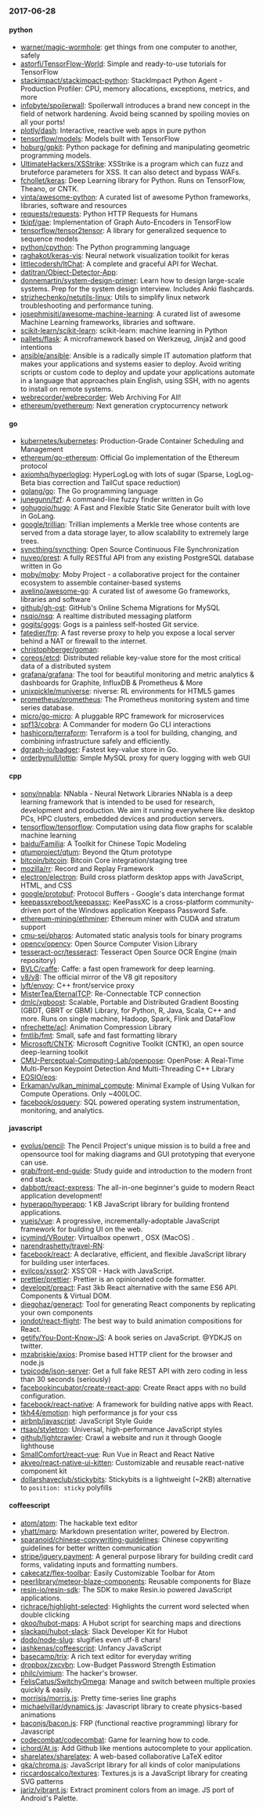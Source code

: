 ### 2017-06-28

#### python
* [warner/magic-wormhole](https://github.com/warner/magic-wormhole): get things from one computer to another, safely
* [astorfi/TensorFlow-World](https://github.com/astorfi/TensorFlow-World):  Simple and ready-to-use tutorials for TensorFlow
* [stackimpact/stackimpact-python](https://github.com/stackimpact/stackimpact-python): StackImpact Python Agent - Production Profiler: CPU, memory allocations, exceptions, metrics, and more
* [infobyte/spoilerwall](https://github.com/infobyte/spoilerwall): Spoilerwall introduces a brand new concept in the field of network hardening. Avoid being scanned by spoiling movies on all your ports!
* [plotly/dash](https://github.com/plotly/dash): Interactive, reactive web apps in pure python 
* [tensorflow/models](https://github.com/tensorflow/models): Models built with TensorFlow
* [hoburg/gpkit](https://github.com/hoburg/gpkit): Python package for defining and manipulating geometric programming models.
* [UltimateHackers/XSStrike](https://github.com/UltimateHackers/XSStrike): XSStrike is a program which can fuzz and bruteforce parameters for XSS. It can also detect and bypass WAFs.
* [fchollet/keras](https://github.com/fchollet/keras): Deep Learning library for Python. Runs on TensorFlow, Theano, or CNTK.
* [vinta/awesome-python](https://github.com/vinta/awesome-python): A curated list of awesome Python frameworks, libraries, software and resources
* [requests/requests](https://github.com/requests/requests): Python HTTP Requests for Humans 
* [tkipf/gae](https://github.com/tkipf/gae): Implementation of Graph Auto-Encoders in TensorFlow
* [tensorflow/tensor2tensor](https://github.com/tensorflow/tensor2tensor): A library for generalized sequence to sequence models
* [python/cpython](https://github.com/python/cpython): The Python programming language
* [raghakot/keras-vis](https://github.com/raghakot/keras-vis): Neural network visualization toolkit for keras
* [littlecodersh/ItChat](https://github.com/littlecodersh/ItChat): A complete and graceful API for Wechat. 
* [datitran/Object-Detector-App](https://github.com/datitran/Object-Detector-App): 
* [donnemartin/system-design-primer](https://github.com/donnemartin/system-design-primer): Learn how to design large-scale systems. Prep for the system design interview. Includes Anki flashcards.
* [strizhechenko/netutils-linux](https://github.com/strizhechenko/netutils-linux): Utils to simplify linux network troubleshooting and performance tuning.
* [josephmisiti/awesome-machine-learning](https://github.com/josephmisiti/awesome-machine-learning): A curated list of awesome Machine Learning frameworks, libraries and software.
* [scikit-learn/scikit-learn](https://github.com/scikit-learn/scikit-learn): scikit-learn: machine learning in Python
* [pallets/flask](https://github.com/pallets/flask): A microframework based on Werkzeug, Jinja2 and good intentions
* [ansible/ansible](https://github.com/ansible/ansible): Ansible is a radically simple IT automation platform that makes your applications and systems easier to deploy. Avoid writing scripts or custom code to deploy and update your applications automate in a language that approaches plain English, using SSH, with no agents to install on remote systems.
* [webrecorder/webrecorder](https://github.com/webrecorder/webrecorder): Web Archiving For All!
* [ethereum/pyethereum](https://github.com/ethereum/pyethereum): Next generation cryptocurrency network

#### go
* [kubernetes/kubernetes](https://github.com/kubernetes/kubernetes): Production-Grade Container Scheduling and Management
* [ethereum/go-ethereum](https://github.com/ethereum/go-ethereum): Official Go implementation of the Ethereum protocol
* [axiomhq/hyperloglog](https://github.com/axiomhq/hyperloglog): HyperLogLog with lots of sugar (Sparse, LogLog-Beta bias correction and TailCut space reduction)
* [golang/go](https://github.com/golang/go): The Go programming language
* [junegunn/fzf](https://github.com/junegunn/fzf):  A command-line fuzzy finder written in Go
* [gohugoio/hugo](https://github.com/gohugoio/hugo): A Fast and Flexible Static Site Generator built with love in GoLang.
* [google/trillian](https://github.com/google/trillian): Trillian implements a Merkle tree whose contents are served from a data storage layer, to allow scalability to extremely large trees.
* [syncthing/syncthing](https://github.com/syncthing/syncthing): Open Source Continuous File Synchronization
* [nuveo/prest](https://github.com/nuveo/prest): A fully RESTful API from any existing PostgreSQL database written in Go
* [moby/moby](https://github.com/moby/moby): Moby Project - a collaborative project for the container ecosystem to assemble container-based systems
* [avelino/awesome-go](https://github.com/avelino/awesome-go): A curated list of awesome Go frameworks, libraries and software
* [github/gh-ost](https://github.com/github/gh-ost): GitHub's Online Schema Migrations for MySQL
* [nsqio/nsq](https://github.com/nsqio/nsq): A realtime distributed messaging platform
* [gogits/gogs](https://github.com/gogits/gogs): Gogs is a painless self-hosted Git service.
* [fatedier/frp](https://github.com/fatedier/frp): A fast reverse proxy to help you expose a local server behind a NAT or firewall to the internet.
* [christophberger/goman](https://github.com/christophberger/goman): 
* [coreos/etcd](https://github.com/coreos/etcd): Distributed reliable key-value store for the most critical data of a distributed system
* [grafana/grafana](https://github.com/grafana/grafana): The tool for beautiful monitoring and metric analytics & dashboards for Graphite, InfluxDB & Prometheus & More
* [unixpickle/muniverse](https://github.com/unixpickle/muniverse): niverse: RL environments for HTML5 games
* [prometheus/prometheus](https://github.com/prometheus/prometheus): The Prometheus monitoring system and time series database.
* [micro/go-micro](https://github.com/micro/go-micro): A pluggable RPC framework for microservices
* [spf13/cobra](https://github.com/spf13/cobra): A Commander for modern Go CLI interactions
* [hashicorp/terraform](https://github.com/hashicorp/terraform): Terraform is a tool for building, changing, and combining infrastructure safely and efficiently.
* [dgraph-io/badger](https://github.com/dgraph-io/badger): Fastest key-value store in Go.
* [orderbynull/lottip](https://github.com/orderbynull/lottip): Simple MySQL proxy for query logging with web GUI

#### cpp
* [sony/nnabla](https://github.com/sony/nnabla): NNabla - Neural Network Libraries NNabla is a deep learning framework that is intended to be used for research, development and production. We aim it running everywhere like desktop PCs, HPC clusters, embedded devices and production servers.
* [tensorflow/tensorflow](https://github.com/tensorflow/tensorflow): Computation using data flow graphs for scalable machine learning
* [baidu/Familia](https://github.com/baidu/Familia): A Toolkit for Chinese Topic Modeling
* [qtumproject/qtum](https://github.com/qtumproject/qtum): Beyond the Qtum prototype
* [bitcoin/bitcoin](https://github.com/bitcoin/bitcoin): Bitcoin Core integration/staging tree
* [mozilla/rr](https://github.com/mozilla/rr): Record and Replay Framework
* [electron/electron](https://github.com/electron/electron): Build cross platform desktop apps with JavaScript, HTML, and CSS
* [google/protobuf](https://github.com/google/protobuf): Protocol Buffers - Google's data interchange format
* [keepassxreboot/keepassxc](https://github.com/keepassxreboot/keepassxc): KeePassXC is a cross-platform community-driven port of the Windows application Keepass Password Safe.
* [ethereum-mining/ethminer](https://github.com/ethereum-mining/ethminer): Ethereum miner with CUDA and stratum support
* [cmu-sei/pharos](https://github.com/cmu-sei/pharos): Automated static analysis tools for binary programs
* [opencv/opencv](https://github.com/opencv/opencv): Open Source Computer Vision Library
* [tesseract-ocr/tesseract](https://github.com/tesseract-ocr/tesseract): Tesseract Open Source OCR Engine (main repository)
* [BVLC/caffe](https://github.com/BVLC/caffe): Caffe: a fast open framework for deep learning.
* [v8/v8](https://github.com/v8/v8): The official mirror of the V8 git repository
* [lyft/envoy](https://github.com/lyft/envoy): C++ front/service proxy
* [MisterTea/EternalTCP](https://github.com/MisterTea/EternalTCP): Re-Connectable TCP connection
* [dmlc/xgboost](https://github.com/dmlc/xgboost): Scalable, Portable and Distributed Gradient Boosting (GBDT, GBRT or GBM) Library, for Python, R, Java, Scala, C++ and more. Runs on single machine, Hadoop, Spark, Flink and DataFlow
* [nfrechette/acl](https://github.com/nfrechette/acl): Animation Compression Library
* [fmtlib/fmt](https://github.com/fmtlib/fmt): Small, safe and fast formatting library
* [Microsoft/CNTK](https://github.com/Microsoft/CNTK): Microsoft Cognitive Toolkit (CNTK), an open source deep-learning toolkit
* [CMU-Perceptual-Computing-Lab/openpose](https://github.com/CMU-Perceptual-Computing-Lab/openpose): OpenPose: A Real-Time Multi-Person Keypoint Detection And Multi-Threading C++ Library
* [EOSIO/eos](https://github.com/EOSIO/eos): 
* [Erkaman/vulkan_minimal_compute](https://github.com/Erkaman/vulkan_minimal_compute): Minimal Example of Using Vulkan for Compute Operations. Only ~400LOC.
* [facebook/osquery](https://github.com/facebook/osquery): SQL powered operating system instrumentation, monitoring, and analytics.

#### javascript
* [evolus/pencil](https://github.com/evolus/pencil): The Pencil Project's unique mission is to build a free and opensource tool for making diagrams and GUI prototyping that everyone can use.
* [grab/front-end-guide](https://github.com/grab/front-end-guide):  Study guide and introduction to the modern front end stack.
* [dabbott/react-express](https://github.com/dabbott/react-express): The all-in-one beginner's guide to modern React application development!
* [hyperapp/hyperapp](https://github.com/hyperapp/hyperapp): 1 KB JavaScript library for building frontend applications.
* [vuejs/vue](https://github.com/vuejs/vue): A progressive, incrementally-adoptable JavaScript framework for building UI on the web.
* [icymind/VRouter](https://github.com/icymind/VRouter):  Virtualbox  openwrt ,  OSX (MacOS) .
* [narendrashetty/travel-RN](https://github.com/narendrashetty/travel-RN): 
* [facebook/react](https://github.com/facebook/react): A declarative, efficient, and flexible JavaScript library for building user interfaces.
* [evilcos/xssor2](https://github.com/evilcos/xssor2): XSS'OR - Hack with JavaScript.
* [prettier/prettier](https://github.com/prettier/prettier): Prettier is an opinionated code formatter.
* [developit/preact](https://github.com/developit/preact):  Fast 3kb React alternative with the same ES6 API. Components & Virtual DOM.
* [diegohaz/generact](https://github.com/diegohaz/generact): Tool for generating React components by replicating your own components
* [jondot/react-flight](https://github.com/jondot/react-flight): The best way to build animation compositions for React.
* [getify/You-Dont-Know-JS](https://github.com/getify/You-Dont-Know-JS): A book series on JavaScript. @YDKJS on twitter.
* [mzabriskie/axios](https://github.com/mzabriskie/axios): Promise based HTTP client for the browser and node.js
* [typicode/json-server](https://github.com/typicode/json-server): Get a full fake REST API with zero coding in less than 30 seconds (seriously)
* [facebookincubator/create-react-app](https://github.com/facebookincubator/create-react-app): Create React apps with no build configuration.
* [facebook/react-native](https://github.com/facebook/react-native): A framework for building native apps with React.
* [tkh44/emotion](https://github.com/tkh44/emotion):  high performance js for your css
* [airbnb/javascript](https://github.com/airbnb/javascript): JavaScript Style Guide
* [rtsao/styletron](https://github.com/rtsao/styletron):  Universal, high-performance JavaScript styles
* [github/lightcrawler](https://github.com/github/lightcrawler): Crawl a website and run it through Google lighthouse
* [SmallComfort/react-vue](https://github.com/SmallComfort/react-vue): Run Vue in React and React Native
* [akveo/react-native-ui-kitten](https://github.com/akveo/react-native-ui-kitten):  Customizable and reusable react-native component kit
* [dollarshaveclub/stickybits](https://github.com/dollarshaveclub/stickybits): Stickybits is a lightweight (~2KB) alternative to `position: sticky` polyfills 

#### coffeescript
* [atom/atom](https://github.com/atom/atom): The hackable text editor
* [yhatt/marp](https://github.com/yhatt/marp): Markdown presentation writer, powered by Electron.
* [sparanoid/chinese-copywriting-guidelines](https://github.com/sparanoid/chinese-copywriting-guidelines): Chinese copywriting guidelines for better written communication
* [stripe/jquery.payment](https://github.com/stripe/jquery.payment): A general purpose library for building credit card forms, validating inputs and formatting numbers.
* [cakecatz/flex-toolbar](https://github.com/cakecatz/flex-toolbar): Easily Customizable Toolbar for Atom
* [peerlibrary/meteor-blaze-components](https://github.com/peerlibrary/meteor-blaze-components): Reusable components for Blaze
* [resin-io/resin-sdk](https://github.com/resin-io/resin-sdk): The SDK to make Resin.io powered JavaScript applications.
* [richrace/highlight-selected](https://github.com/richrace/highlight-selected): Highlights the current word selected when double clicking
* [gkoo/hubot-maps](https://github.com/gkoo/hubot-maps): A Hubot script for searching maps and directions
* [slackapi/hubot-slack](https://github.com/slackapi/hubot-slack): Slack Developer Kit for Hubot
* [dodo/node-slug](https://github.com/dodo/node-slug): slugifies even utf-8 chars!
* [jashkenas/coffeescript](https://github.com/jashkenas/coffeescript): Unfancy JavaScript
* [basecamp/trix](https://github.com/basecamp/trix): A rich text editor for everyday writing
* [dropbox/zxcvbn](https://github.com/dropbox/zxcvbn): Low-Budget Password Strength Estimation
* [philc/vimium](https://github.com/philc/vimium): The hacker's browser.
* [FelisCatus/SwitchyOmega](https://github.com/FelisCatus/SwitchyOmega): Manage and switch between multiple proxies quickly & easily.
* [morrisjs/morris.js](https://github.com/morrisjs/morris.js): Pretty time-series line graphs
* [michaelvillar/dynamics.js](https://github.com/michaelvillar/dynamics.js): Javascript library to create physics-based animations
* [baconjs/bacon.js](https://github.com/baconjs/bacon.js): FRP (functional reactive programming) library for Javascript
* [codecombat/codecombat](https://github.com/codecombat/codecombat): Game for learning how to code.
* [ichord/At.js](https://github.com/ichord/At.js): Add Github like mentions autocomplete to your application.
* [sharelatex/sharelatex](https://github.com/sharelatex/sharelatex): A web-based collaborative LaTeX editor
* [gka/chroma.js](https://github.com/gka/chroma.js): JavaScript library for all kinds of color manipulations
* [riccardoscalco/textures](https://github.com/riccardoscalco/textures): Textures.js is a JavaScript library for creating SVG patterns
* [jariz/vibrant.js](https://github.com/jariz/vibrant.js): Extract prominent colors from an image. JS port of Android's Palette.
